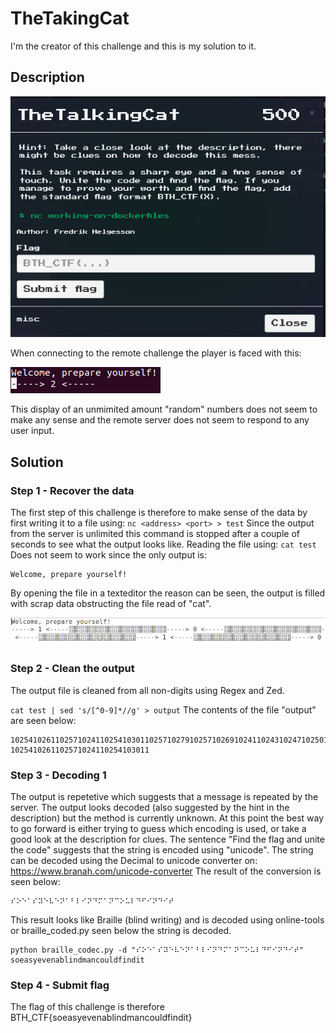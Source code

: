 # TheTakingCat
I'm the creator of this challenge and this is my solution to it.

## Description
![alt text](TheTalkingCat.png "Description")

When connecting to the remote challenge the player is faced with this:

![alt text](TalkingCat_challenge.png "Challenge")

This display of an unmimited amount "random" numbers does not seem to make any sense and the remote server does not seem to respond to any user input.

## Solution
### Step 1 - Recover the data
The first step of this challenge is therefore to make sense of the data by first writing it to a file using:
`nc <address> <port> > test`
Since the output from the server is unlimited this command is stopped after a couple of seconds to see what the output looks like. Reading the file using:
`cat test`
Does not seem to work since the only output is:
```
Welcome, prepare yourself!
```

By opening the file in a texteditor the reason can be seen, the output is filled with scrap data obstructing the file read of "cat".

![alt text](TheTalkingCat_readfile.png "Description")

### Step 2 - Clean the output
The output file is cleaned from all non-digits using Regex and Zed.

`cat test | sed 's/[^0-9]*//g' > output`
The contents of the file "output" are seen below:

```
102541026110257102411025410301102571027910257102691024110243102471025010269102651025310241102691024910261102771024710265102511025010269102651025010270
1025410261102571024110254103011
```

### Step 3 - Decoding 1
The output is repetetive which suggests that a message is repeated by the server. The output looks decoded (also suggested by the hint in the description) but the method is currently unknown.
At this point the best way to go forward is either trying to guess which encoding is used, or take a good look at the description for clues.
The sentence "Find the flag and unite the code" suggests that the string is encoded using "unicode". The string can be decoded using the Decimal to unicode converter on:
https://www.branah.com/unicode-converter
The result of the conversion is seen below:
```
⠎⠕⠑⠁⠎⠽⠑⠧⠑⠝⠁⠃⠇⠊⠝⠙⠍⠁⠝⠉⠕⠥⠇⠙⠋⠊⠝⠙⠊⠞
```
This result looks like Braille (blind writing) and is decoded using online-tools or braille_coded.py seen below the string is decoded.
```
python braille_codec.py -d "⠎⠕⠑⠁⠎⠽⠑⠧⠑⠝⠁⠃⠇⠊⠝⠙⠍⠁⠝⠉⠕⠥⠇⠙⠋⠊⠝⠙⠊⠞"
soeasyevenablindmancouldfindit 
```

### Step 4 - Submit flag
The flag of this challenge is therefore
BTH_CTF{soeasyevenablindmancouldfindit}

